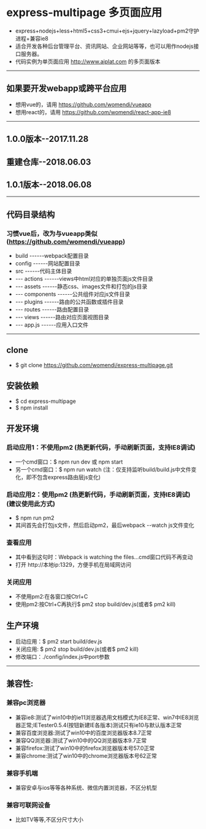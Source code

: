 ﻿# express-multipage 多页面应用
 - express+nodejs+less+html5+css3+cmui+ejs+jquery+lazyload+pm2守护进程+兼容ie8
 - 适合开发各种后台管理平台、资讯网站、企业网站等等，也可以用作nodejs接口服务器。
 - 代码实例为单页面应用 http://www.aiplat.com 的多页面版本

---

## 如果要开发webapp或跨平台应用
 - 想用vue的，请用 https://github.com/womendi/vueapp
 - 想用react的，请用 https://github.com/womendi/react-app-ie8
 
---

## 1.0.0版本--2017.11.28
## 重建仓库--2018.06.03
## 1.0.1版本--2018.06.08

---

## 代码目录结构

### 习惯vue后，改为与vueapp类似(https://github.com/womendi/vueapp)
 - build           ------webpack配置目录
 - config          ------网站配置目录
 - src             ------代码主体目录
 - --- actions     ------views中html对应的单独页面js文件目录
 - --- assets      ------静态css、images文件和打包的js目录
 - --- components  ------公共组件对应js文件目录
 - --- plugins     ------路由的公共函数或插件目录
 - --- routes      ------路由配置目录
 - --- views       ------路由对应页面视图目录
 - --- app.js      ------应用入口文件

---

## clone
 - $ git clone https://github.com/womendi/express-multipage.git

## 安装依赖
 - $ cd express-multipage
 - $ npm install

## 开发环境

### 启动应用1：不使用pm2 (热更新代码，手动刷新页面，支持IE8调试)
 - 一个cmd窗口：$ npm run dev  或  npm start
 - 另一个cmd窗口：$ npm run watch (注：仅支持监听build/build.js中文件变化，即不包含express路由层js变化)

### 启动应用2：使用pm2 (热更新代码，手动刷新页面，支持IE8调试) (建议使用此方式)
 - $ npm run pm2 
 - 其间首先会打包js文件，然后启动pm2，最后webpack --watch js文件变化

### 查看应用
 - 其中看到这句时：Webpack is watching the files…cmd窗口代码不再变动
 - 打开 http://本地ip:1329，方便手机在局域网访问

### 关闭应用
 - 不使用pm2:在各窗口按Ctrl+C
 - 使用pm2:按Ctrl+C再执行$ pm2 stop build/dev.js(或者$ pm2 kill)

## 生产环境
 - 启动应用：$ pm2 start build/dev.js
 - 关闭应用: $ pm2 stop build/dev.js(或者$ pm2 kill)
 - 修改端口：./config/index.js中port参数

---

## 兼容性:

### 兼容pc浏览器
 - 兼容ie8:测试了win10中的ie11浏览器选用文档模式为IE8正常、win7中IE8浏览器正常;IETester0.5.4(按钮新建IE各版本)测试只有ie10与默认版本正常
 - 兼容百度浏览器:测试了win10中的百度浏览器版本8.7正常
 - 兼容QQ浏览器:测试了win10中的QQ浏览器版本9.7正常
 - 兼容firefox:测试了win10中的firefox浏览器版本号57.0正常
 - 兼容chrome:测试了win10中的chrome浏览器版本号62正常

### 兼容手机端

 - 兼容安卓与ios等等各种系统、微信内置浏览器，不区分机型

### 兼容可联网设备
 - 比如TV等等,不区分尺寸大小